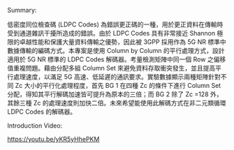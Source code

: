 Summary:

低密度同位檢查碼 (LDPC Codes) 為錯誤更正碼的一種，用於更正資料在傳輸時受到通道雜訊干擾所造成的錯誤。由於 LDPC Codes 具有非常接近 Shannon 極限的卓越性能和保護大量資料傳輸之優勢，因此被 3GPP 採用作為 5G NR 標準中數據傳輸的編碼方式。本專案是使用 Column by Column 的平行處理方式，設計適用於 5G NR 標準的 LDPC Codes 解碼器。考量檢測矩陣中同一個 Row 之偏移值重複問題。藉由分配多組 Column Set 來避免資料存取衝突發生，並且提高平行處理速度，以滿足 5G 高速、低延遲的通訊要求。實驗數據顯示兩種矩陣針對不同 Zc 大小的平行化處理程度，首先 BG 1 在四種 Zc 的條件下進行 Column Set 分配，得知其平行解碼加速皆可提升為原本的三倍；而 BG 2 除了 Zc =128 外，其餘三種 Zc 的處理速度則加快二倍。未來希望能使用此解碼方式在非二元類循環 LDPC Codes 的解碼器。

Introduction Video:

https://youtu.be/yKR5yHhePKM
